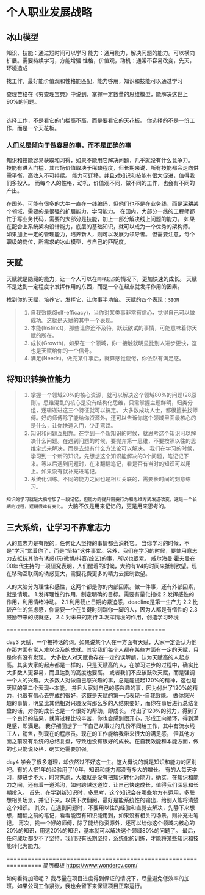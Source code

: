 ﻿# 个人职业发展战略

## 冰山模型
知识、技能：通过短时间可以学习
能力：通用能力，解决问题的能力。可以横向扩展。需要持续学习，方能增强
性格，价值观，动机：通常不容易改变，先天，环境造成

找工作，最好能价值观和性格能匹配，能力够用，知识和技能可以通过学习

查理芒格在《穷查理宝典》中说到，掌握一定数量的思维模型，能解决这世上90%的问题。

## 
选择工作，不是看它的门槛高不高，而是要看它的天花板。
你选择的不是一份工作，而是一个天花板。

### 人们总是倾向于做容易的事，而不是正确的事
知识和技能容易获取和习得，如果不能用它解决问题，几乎就没有什么竞争力。
技能有进入门槛，其市场价值取决于稀缺程度，但长期来说，所有技能都会走向供需平衡，高收入不可持续。
能力可迁移，并且对知识和技能有很大促进，值得我们多投入。
而每个人的性格，动机，价值观不同，做不同的工作，也会有不同的产出。

在国外，可能有很多的大牛一直在一线编码，但他们也不是在业务线，而是深耕某个领域，需要的是很强的扩展能力，学习能力。
在国内，大部分一线的工程师都忙于写业务代码，需要的大部分是技能，加上一部分解决线上问题的能力。
如果在配合上系统架构设计能力，底层的基础知识，就可以成为一个优秀的架构师。
如果加上一定的管理能力，培养新人，则可以发展为领导者。
但需要注意，每个职级的岗位，所需求的冰山模型，与自己的匹配度。

## 天赋
天赋就是隐藏的能力，让一个人可以在`同样起点`的情况下，更加快速的成长。
天赋不是达到一定程度才发挥作用的东西，而是一个在起点就发挥作用的因素。

找到你的天赋，培养它，发挥它，让你事半功倍。
天赋的四个表现：`SIGN`  
>1. 自我效能(Self-efficacy)，当你对某类事非常有信心，觉得自己可以做成功。这就是天赋的其中一个表现。
>2. 本能(Instinct)，那些让你迫不及待，跃跃欲试的事情，可能意味着你天赋的所在。
>3. 成长(Growth)，如果在一个领域，你一接触就明显比别人进步更快，这也是天赋给你的一个信号。
>4. 满足(Needs)，做完某件事后，就算感觉疲倦，你依然有满足感。

## 将知识转换位能力
>1. 掌握一个领域20%的核心资源，就可以解决这个领域80%的问题(28原则)。思维混乱的核心是没有结构化思维，只需掌握主题鲜明，归类分组，逻辑递进这三个特征就可以搞定。
 大多数成功人士，都很擅长找师傅。好的师傅除了能给你资源外，还可以告诉你这个领域里面最核心的是什么，让你快速入门，少走弯路。   
>2. 知识和问题互相靠。在学到一个新知识的时候，就思考这个知识可以解决什么问题。在遇到问题的时候，要抛弃第一思维，不要按照以往的思维定式来解决，而是去想有什么方法论可以解决。
 我们在学习的时候，学习到一个新的知识，先想想这个知识能解决的3个问题，笔记记下来。等以后遇到问题时，在来翻翻笔记，看是否有当时的知识可以用上。如果没有就补充进笔记。
>3. 系统化训练。不同的能力之间也是相互关联的，需要长时间的刻意练习。

`知识的学习就是大脑增加了一段记忆，但能力的提升需要行为和思维方式发送改变，这是一个长期的过程，短期很难有变化`。
大脑不仅是用来记忆的，更是用来思考的。

## 三大系统，让学习不靠意志力
人的意志力是有限的，任何让人坚持的事情都会消耗它。
当你学习的时候，不是“学习”累着你了，而是“坚持”这件事累。另外，我们在学习的时候，要使用意志力去抵抗其他有诱惑(玩/微博/抖音/综艺)的事，所以也很累。
威尔海曼·霍夫曼在00年代主持的一项研究表明，人们醒着的时候，大约有1/4的时间来抵制欲望。现在移动互联网的诱惑更大，需要花费更多的精力去抵制欲望。

人的大脑分为理性和感性，这两个都是你的内部因素。做一件事，还有外部因素，就是情境。
1.发挥理性的作用，制定明确的目标。需要有量化指标
2.发挥感性的作用，利用情绪冲动。
    2.1 利用截止日期的紧迫感，deadline是第一生产力
    2.2 比较产生的焦虑感，你需要一个在关键时刻踹你一脚的人，因为人都是有惰性的
    2.3 鼓励带来的成就感，
    2.4 对未来的期待
3.发挥情境的作用，创造学习环境




=============================================

day3
天赋，一个被神话的词。如果说某个人在一方面有天赋，大家一定会认为他在那方面有常人难以企及的成就。其实我们每个人都在某些方面有一定的天赋，只是你有没有发现。
大多数人对天赋也存在一定的误解额，认为天赋高的人起点高。其实大家的起点都是一样的，只是天赋高的人，在学习进步的过程中，确实比大多数人更容易，而且达到的高度也要高。
或者我们不应该鼓吹天赋，而是强调一个人的兴趣。大多数人对做自己感兴趣的事，总是能提起120%的精神，这也是天赋的第二个表现--本能。
并且大家对自己的感兴趣的事，因为付出了120%的精力，也很有信心去完成的很好，这既是天赋的第一点表现--自我效能。
做你感兴趣的事情，明显比其他相对兴趣没有那么多的人结果要好，而你在事后进行总结复盘的话，对你的成长也是一个很好的帮助，即成长。
付出了120%的努力，得到了一个良好的结果，就算过程比较辛苦，你也会感到很开心，形成正向循环，得到满足感，即满足。
我仔细回想了一下自己从事过的几份不同给工作，其中有流水线工人，销售，到现在的程序员。现在的工作能给我带来很大的满足感，
但其他方面之前没有系统的总结复盘，导致也没有很好的成长。在自我效能和本能方面，做的也只能说及格，确实还需要加强。

day4
学会了很多道理，却依然过不好这一生。这大概说的就是知识和能力的区别吧。有的人把1年的经验用了10年，知识和能力都没有多大的增长。
有的人每天学习，却进步不大，时常焦虑，大概就是没有把知识转化为能力。确实，在知识和能力之间，还有着一道鸿沟，如何跨越这道坎，让自己快速成长，值得我们深思和长期投入。
首先，在学到新知识时，多思考，这个知识会在哪些地方有运用，多联想相关场景，并记下来，以供下次翻阅，最好是能系统性的输出，给别人能将清楚这个知识。
其次，在遇到问题时，不要用以往的经验和直觉去解决，先静下来想想，翻翻之前的笔记，看看能否有知识能用到，如果没有相关的场景，则补充进笔记。
再次，找一个好的师傅，除了能给你资源外，还可以给你这个领域内核心的20%的知识，用这20%的知识，基本就可以解决这个领域80%的问题了。
最后，任何成功都少不了坚持。我们只有长期坚持，系统化的训练，才能将某些知识和技能转化为能力。


================================================================
简历模板
https://www.wondercv.com/

如何看待加班呢？
我尽量在项目进度得到保证的情况下，尽量避免低效率的加班。如果公司工作紧张，我也会留下来保证项目正常运行。
